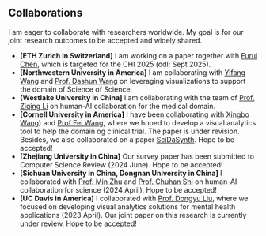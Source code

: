 ## Collaborations
I am eager to collaborate with researchers worldwide. My goal is for our joint research outcomes to be accepted and widely shared.
- **[ETH Zurich in Switzerland]** I am working on a paper together with [Furui Chen](https://www.furuicheng.tech/), which is targeted for the CHI 2025 (ddl: Sept 2025).
- **[Northwestern University in America]** I am collaborating with [Yifang Wang](http://wangyifang.top/) and [Prof. Dashun Wang](https://www.kellogg.northwestern.edu/faculty/directory/wang_dashun.aspx) on leveraging visualizations to support the domain of Science of Science.
- **[Westlake University in China]** I am collaborating with the team of [Prof. Ziqing Li](https://scholar.google.com/citations?user=Y-nyLGIAAAAJ&hl=zh-CN) on human-AI collaboration for the medical domain.
- **[Cornell University in America]** I have been collaborating with [Xingbo Wang](https://andy-xingbowang.com/)) and [Prof Fei Wang](https://weill.cornell.edu/faculty-highlight/fei-wang-phd), where we hoped to develop a visual analytics tool to help the domain og clinical trial. The paper is under revision. Besides, we also collaborated on a paper [SciDaSynth](https://arxiv.org/pdf/2404.13765). Hope to be accepted!
- **[Zhejiang University in China]** Our survey paper has been submitted to Computer Science Review (2024 June). Hope to be accepted!
- **[Sichuan University in China, Dongnan University in China]** I collaborated with [Prof. Min Zhu](https://cs.scu.edu.cn/info/1279/13673.htm) and [Prof. Chuhan Shi](https://shichuhan.github.io/) on human-AI collaboration for science (2024 April). Hope to be accepted!
- **[UC Davis in America]** I collaborated with [Prof. Dongyu Liu](https://dongyu.tech/), where we focused on developing visual analytics solutions for mental health applications (2023 April). Our joint paper on this research is currently under review. Hope to be accepted!
